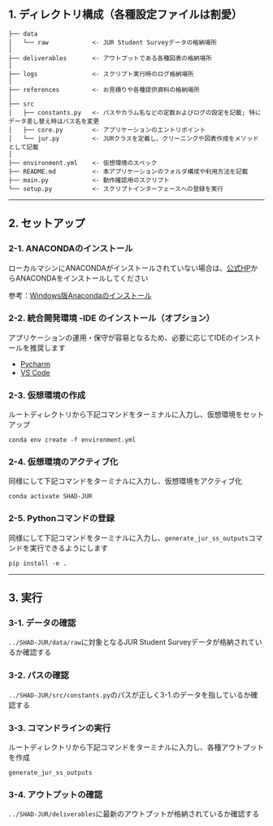 ## 1. ディレクトリ構成（各種設定ファイルは割愛）

```
├── data
│   └── raw            <- JUR Student Surveyデータの格納場所
│
├── deliverables       <- アウトプットである各種図表の格納場所
│
├── logs               <- スクリプト実行時のログ格納場所
│
├── references         <- お見積りや各種提供資料の格納場所
│
├── src
│   ├── constants.py   <- パスやカラム名などの定数およびログの設定を記載; 特にデータ差し替え時はパス名を変更
│   ├── core.py        <- アプリケーションのエントリポイント
│   └── jur.py         <- JURクラスを定義し、クリーニングや図表作成をメソッドとして記載
│
├── environment.yml    <- 仮想環境のスペック
├── README.md          <- 本アプリケーションのフォルダ構成や利用方法を記載
├── main.py            <- 動作確認用のスクリプト
└── setup.py           <- スクリプトインターフェースへの登録を実行

```

---

## 2. セットアップ

### 2-1. ANACONDAのインストール

ローカルマシンにANACONDAがインストールされていない場合は、[公式HP](https://www.anaconda.com/products/individual)からANACONDAをインストールしてください

参考：[Windows版Anacondaのインストール](https://www.python.jp/install/anaconda/windows/install.html)

### 2-2. 統合開発環境 -IDE のインストール（オプション）

アプリケーションの運用・保守が容易となるため、必要に応じてIDEのインストールを推奨します

* [Pycharm](https://www.jetbrains.com/pycharm/)
* [VS Code](https://code.visualstudio.com/)

### 2-3. 仮想環境の作成
ルートディレクトリから下記コマンドをターミナルに入力し、仮想環境をセットアップ
  
  ```conda env create -f environment.yml```

### 2-4. 仮想環境のアクティブ化
同様にして下記コマンドをターミナルに入力し、仮想環境をアクティブ化

```conda activate SHAD-JUR```

### 2-5. Pythonコマンドの登録
同様にして下記コマンドをターミナルに入力し、`generate_jur_ss_outputs`コマンドを実行できるようにします

```pip install -e .```

---

## 3. 実行

### 3-1. データの確認
`../SHAD-JUR/data/raw`に対象となるJUR Student Surveyデータが格納されているか確認する

### 3-2. パスの確認
`../SHAD-JUR/src/constants.py`のパスが正しく3-1.のデータを指しているか確認する

### 3-3. コマンドラインの実行
ルートディレクトリから下記コマンドをターミナルに入力し、各種アウトプットを作成

```generate_jur_ss_outputs```

### 3-4. アウトプットの確認
`../SHAD-JUR/deliverables`に最新のアウトプットが格納されているか確認する